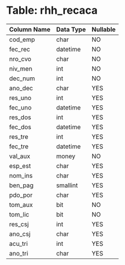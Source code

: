 # Table: rhh_recaca

| Column Name | Data Type | Nullable |
|-------------|-----------|----------|
| cod_emp | char | NO |
| fec_rec | datetime | NO |
| nro_cvo | char | NO |
| niv_men | int | NO |
| dec_num | int | NO |
| ano_dec | char | YES |
| res_uno | int | YES |
| fec_uno | datetime | YES |
| res_dos | int | YES |
| fec_dos | datetime | YES |
| res_tre | int | YES |
| fec_tre | datetime | YES |
| val_aux | money | NO |
| esp_est | char | YES |
| nom_ins | char | YES |
| ben_pag | smallint | YES |
| pdo_por | char | YES |
| tom_aux | bit | NO |
| tom_lic | bit | NO |
| res_csj | int | YES |
| ano_csj | char | YES |
| acu_tri | int | YES |
| ano_tri | char | YES |
